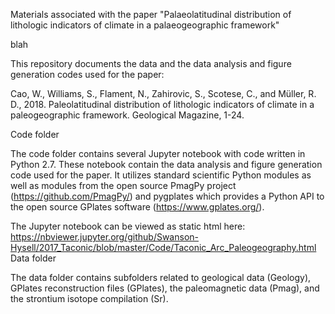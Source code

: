 Materials associated with the paper "Palaeolatitudinal distribution of lithologic indicators of climate in a palaeogeographic framework"

blah

This repository documents the data and the data analysis and figure generation codes used for the paper:

Cao, W., Williams, S., Flament, N., Zahirovic, S., Scotese, C., and Müller, R. D., 2018. Paleolatitudinal distribution of lithologic indicators of climate in a paleogeographic framework. Geological Magazine, 1-24.

Code folder

The code folder contains several Jupyter notebook with code written in Python 2.7. These notebook contain the data analysis and figure generation code used for the paper. It utilizes standard scientific Python modules as well as modules from the open source PmagPy project (https://github.com/PmagPy/) and pygplates which provides a Python API to the open source GPlates software (https://www.gplates.org/).

The Jupyter notebook can be viewed as static html here: https://nbviewer.jupyter.org/github/Swanson-Hysell/2017_Taconic/blob/master/Code/Taconic_Arc_Paleogeography.html
Data folder

The data folder contains subfolders related to geological data (Geology), GPlates reconstruction files (GPlates), the paleomagnetic data (Pmag), and the strontium isotope compilation (Sr).

